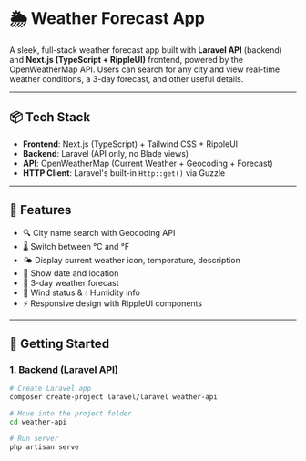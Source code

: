 # 🌦️ Weather Forecast App

A sleek, full-stack weather forecast app built with **Laravel API** (backend) and **Next.js (TypeScript + RippleUI)** frontend, powered by the OpenWeatherMap API. Users can search for any city and view real-time weather conditions, a 3-day forecast, and other useful details.

---

## 📦 Tech Stack

- **Frontend**: Next.js (TypeScript) + Tailwind CSS + RippleUI
- **Backend**: Laravel (API only, no Blade views)
- **API**: OpenWeatherMap (Current Weather + Geocoding + Forecast)
- **HTTP Client**: Laravel's built-in `Http::get()` via Guzzle

---

## 🔧 Features

- 🔍 City name search with Geocoding API
- 🌡️ Switch between °C and °F
- 🌤️ Display current weather icon, temperature, description
- 📍 Show date and location
- 📅 3-day weather forecast
- 💨 Wind status & 💧 Humidity info
- ⚡ Responsive design with RippleUI components

---

## 🚀 Getting Started

### 1. Backend (Laravel API)
```bash
# Create Laravel app
composer create-project laravel/laravel weather-api

# Move into the project folder
cd weather-api

# Run server
php artisan serve
